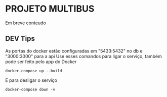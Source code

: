 # PROJETO MULTIBUS

Em breve conteudo

## DEV Tips

As portas do docker estão configuradas em "5433:5432" no db
e "3000:3000" para a api
Use esses comandos para ligar o serviço, também pode ser feito
pelo app do Docker
```
docker-compose up --build
```

E para desligar o serviço
```
docker-compose down -v
```

